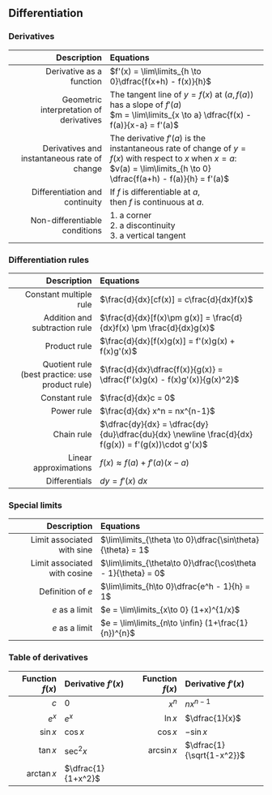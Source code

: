 

## Differentiation

### Derivatives

|Description|Equations|
|-:|:-|
|Derivative as a function|$f'(x) = \lim\limits_{h \to 0}\dfrac{f(x+h) - f(x)}{h}$|
|Geometric interpretation of derivatives|The tangent line of $y = f(x)$ at $(a, f(a))$ has a slope of $f'(a)$ <br/> $m = \lim\limits_{x \to a} \dfrac{f(x) - f(a)}{x-a} = f'(a)$|
|Derivatives and instantaneous rate of change|The derivative $f'(a)$ is the instantaneous rate of change of $y=f(x)$ with respect to $x$ when $x=a$: <br/> $v(a) = \lim\limits_{h \to 0} \dfrac{f(a+h) - f(a)}{h} = f'(a)$|
|Differentiation and continuity|If $f$ is differentiable at $a$, <br/> then $f$ is continuous at $a$.|
|Non-differentiable conditions|1. a corner <br/> 2. a discontinuity <br/> 3. a vertical tangent|

### Differentiation rules

|Description|Equations|
|-:|:-|
|Constant multiple rule|$\frac{d}{dx}[cf(x)] = c\frac{d}{dx}f(x)$|
|Addition and subtraction rule|$\frac{d}{dx}[f(x)\pm g(x)] = \frac{d}{dx}f(x) \pm \frac{d}{dx}g(x)$|
|Product rule|$\frac{d}{dx}[f(x)g(x)] = f'(x)g(x) + f(x)g'(x)$|
|Quotient rule <br/> (best practice: use product rule)|$\frac{d}{dx}\dfrac{f(x)}{g(x)} = \dfrac{f'(x)g(x) - f(x)g'(x)}{g(x)^2}$|
|Constant rule|$\frac{d}{dx}c = 0$|
|Power rule|$\frac{d}{dx} x^n = nx^{n-1}$|
|Chain rule|$\dfrac{dy}{dx} = \dfrac{dy}{du}\dfrac{du}{dx} \newline \frac{d}{dx} f(g(x)) = f'(g(x))\cdot g'(x)$|
|Linear approximations|$f(x) \approx f(a) + f'(a)(x-a)$|
|Differentials|$dy = f'(x) \ dx$|

### Special limits

|Description|Equations|
|-:|:-|
|Limit associated with sine|$\lim\limits_{\theta \to 0}\dfrac{\sin\theta}{\theta} = 1$|
|Limit associated with cosine|$\lim\limits_{\theta\to 0}\dfrac{\cos\theta - 1}{\theta} = 0$|
|Definition of $e$|$\lim\limits_{h\to 0}\dfrac{e^h - 1}{h} = 1$|
|$e$ as a limit|$e = \lim\limits_{x\to 0} (1+x)^{1/x}$|
|$e$ as a limit|$e = \lim\limits_{n\to \infin} (1+\frac{1}{n})^{n}$|

### Table of derivatives

| Function $f(x)$ | Derivative $f'(x)$ | Function $f(x)$ | Derivative $f'(x)$ |
|-:|:-|-:|:---|
| $c$           | $0$                 | $x^n$          | $nx^{n-1}$          |
| $e^x$         | $e^x$               | $\ln x$        | $\dfrac{1}{x}$      |
| $\sin x$      | $\cos x$            | $\cos x$       | $-\sin x$           |
| $\tan x$      | $\sec^2 x$          | $\arcsin x$    | $\dfrac{1}{\sqrt{1-x^2}}$ |
| $\arctan x$   | $\dfrac{1}{1+x^2}$  |                |                     |
